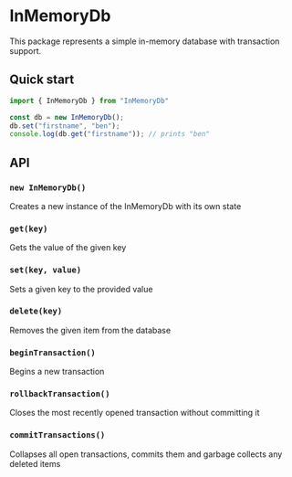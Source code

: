 InMemoryDb
==========

This package represents a simple in-memory database with transaction support.

Quick start
-----------

```typescript
import { InMemoryDb } from "InMemoryDb"

const db = new InMemoryDb();
db.set("firstname", "ben");
console.log(db.get("firstname")); // prints "ben"
```

API
---

### `new InMemoryDb()`

Creates a new instance of the InMemoryDb with its own state

### `get(key)`

Gets the value of the given key

### `set(key, value)`

Sets a given key to the provided value

### `delete(key)`

Removes the given item from the database

### `beginTransaction()`

Begins a new transaction

### `rollbackTransaction()`

Closes the most recently opened transaction without committing it

### `commitTransactions()`

Collapses all open transactions, commits them and garbage collects any deleted
items

